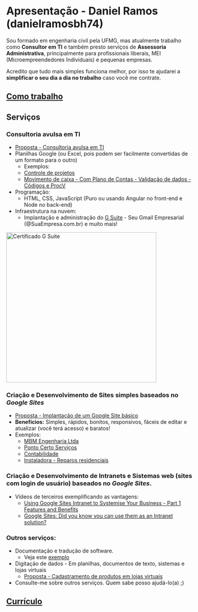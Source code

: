 # Apresentação - Daniel Ramos (danielramosbh74)

Sou formado em engenharia civil pela UFMG, mas atualmente trabalho como **Consultor em TI** e também presto serviços de **Assessoria Administrativa**, principalmente para profissionais liberais, MEI (Microempreendedores Individuais) e pequenas empresas.

<!-- ## [English version - REVISAR - Desatualizada](https://danielramosbh74.github.io/index_en) -->
<!-- ## [English version - OUTDATED](https://danielramosbh74.github.io/index_en) -->

<!-- ## Introdução -->
Acredito que tudo mais simples funciona melhor, por isso te ajudarei a **simplificar o seu dia a dia no trabalho** caso você me contrate.

<!-- Se você também é **empreendedor(a)** e precisa constantemente otimizar seus recursos (financeiros, humanos e materiais), organizar, resumir e padronizar informações e procedimentos para obter mais resultados e reduzir seus custos, meus serviços poderão ser úteis para você.
Veja no link abaixo, **"Como trabalho"**, como a _padronização simplifica_ a venda de meus serviços (e pode simplificar a venda dos seus): -->

## [Como trabalho](https://danielramosbh74.github.io/termos-do-servico)

## Serviços

### Consultoria avulsa em TI
- [Proposta - Consultoria avulsa em TI](https://docs.google.com/document/d/e/2PACX-1vQOGJ0b4hVrWVz4ZeUd0FHAxwJ31DKMA8Qxt5PMHc2AoK2FLTnGZC6pIK4-3ogDdxSh-AI2MxA0pdaN/pub)
- Planilhas Google (ou Excel, pois podem ser facilmente convertidas de um formato para o outro)
  - Exemplos:
  - [Controle de projetos](https://docs.google.com/spreadsheets/d/1m-keNEWa1AIkxRtxG7HGU8Qh71zId0TK2Fx9dpbx7OM/edit?usp=sharing)
  - [Movimento de caixa - Com Plano de Contas - Validação de dados - Códigos e ProcV](https://docs.google.com/spreadsheets/d/1YQlkUSU3eWJi_6oHCk4G2aAz3Bsjf1Q6XjL4jwmxOVQ/edit?usp=sharing)
- Programação:
  - HTML, CSS, JavaScript (Puro ou usando Angular no front-end e Node no back-end)
- Infraestrutura na nuvem:
  - Implantação e administração do [G Suite](https://www.google.com/appserve/mkt/p/AFnwnKUDUBO9YwFzXFXirQh0I1O67uWsnRbY2SAPsRIRNuz2I6NUIiyWkN9e38Brf2bihl6bVVamOHCdSqh-L3W1p-XFDXnZeGzdbkzQ7x7QMOvuYmc) - Seu Gmail Empresarial (@SuaEmpresa.com.br) e muito mais!
  <p align="center">
<img src="https://github.com/danielramosbh74/danielramosbh74.github.io/blob/master/images/Certificado-G-Suite-Administration.png?raw=true" width="400" alt="Certificado G Suite"></p>

### Criação e Desenvolvimento de Sites simples baseados no _Google Sites_
- [Proposta - Implantação de um Google Site básico](https://docs.google.com/document/d/e/2PACX-1vTbdf-VHAz_v0_16yYMftqaQbKLDpqqkcqMgP1HfKTMbHPqPll0JiRnioViE703bT9X73ju7m0uu8dV/pub)
- **Benefícios:** Simples, rápidos, bonitos, responsivos, fáceis de editar e atualizar (você terá acesso) e baratos!
- Exemplos:
  - [MBM Engenharia Ltda](https://www.mbmengenhariabh.com.br/)
  - [Ponto Certo Serviços](https://www.pontocerto.srv.br/)
  - [Contabilidade](https://sites.google.com/view/exemplo-contabilidade-1)
  - [Instaladora - Reparos residenciais](https://sites.google.com/view/instaladorakaizen)
  
### Criação e Desenvolvimento de **Intranets** e **Sistemas web** (sites com login de usuário) baseados no _Google Sites_.
<!-- 
- Exemplo de **Intranet**:
  - [RH Webmaster 1 - EM DESENVOLVIMENTO](https://sites.google.com/view/rh-webmaster-1/pagina-inicial)
- Exemplo de **Sistema web**:
  - [RH Webmaster 2 - EM DESENVOLVIMENTO](https://sites.google.com/view/rh-webmaster-2/pagina-inicial)
-->
- Vídeos de terceiros exemplificando as vantagens:
  - [Using Google Sites Intranet to Systemise Your Business - Part 1 Features and Benefits](https://youtu.be/FKCPpxFSewU)
  - [Google Sites: Did you know you can use them as an Intranet solution?](https://youtu.be/6FNT_njj2jI)

### Outros serviços:
- Documentação e tradução de software.
  - Veja este [exemplo](https://github.com/danielramosbh74/gd2md-html/tree/master/translations/pt-BR)
- Digitação de dados - Em planilhas, documentos de texto, sistemas e lojas virtuais
  - [Proposta - Cadastramento de produtos em lojas virtuais](https://docs.google.com/document/d/e/2PACX-1vRlnVtkMSQK-hXQg2INxM2IvtIXz4IShJIYqaqapZiCW7SnpoQxvzwD7BwqgsbxNu48DFDPAkvOQEEF/pub)
- Consulte-me sobre outros serviços. Quem sabe posso ajudá-lo(a) ;)

<!-- ![G Suite Administration Certificate](/images/Certificado-G-Suite-Administration.png) -->

## [Currículo](https://docs.google.com/document/d/e/2PACX-1vT4ZszyCHsQ7uXm00EuLSWy834s5TeKNlMAkgSNJEWKDftY6m3I1jlFf44HvDcSYa2wFVWyHzmGudgN/pub)
